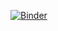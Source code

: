 [![Binder](https://mybinder.org/badge_logo.svg)](https://mybinder.org/v2/gh/fenago/MLEssentials/HEAD)
